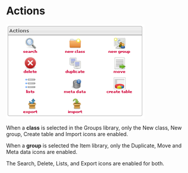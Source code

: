 <!--
author:
    - 'Jérôme Bogaerts'
created_at: '2012-04-12 18:27:11'
updated_at: '2013-03-13 13:57:23'
tags:
    - 'Manage Groups'
-->

Actions
=======

![](../resources/groups-actions.png)

When a **class** is selected in the Groups library, only the New class, New group, Create table and Import icons are enabled.

When a **group** is selected the Item library, only the Duplicate, Move and Meta data icons are enabled.

The Search, Delete, Lists, and Export icons are enabled for both.


